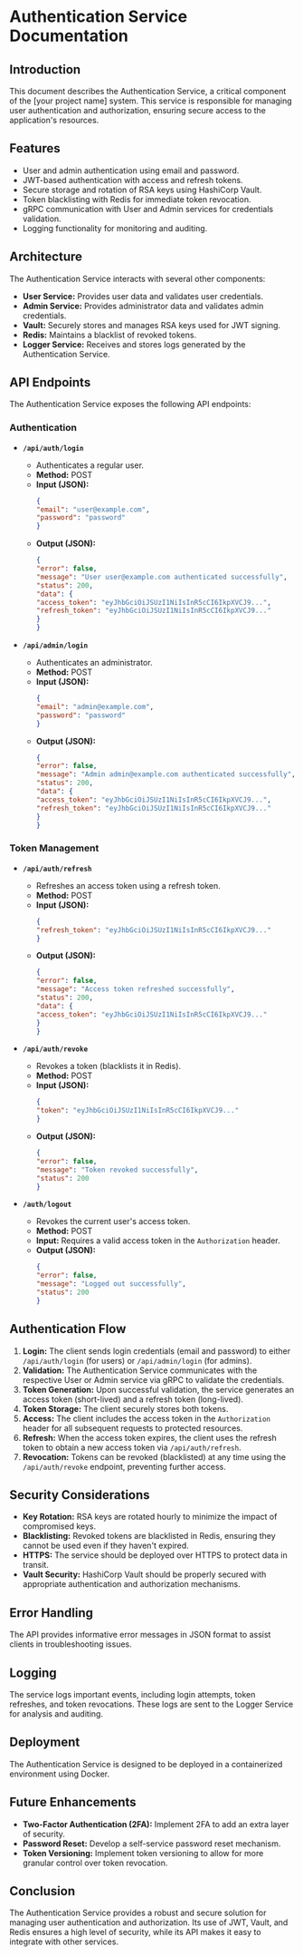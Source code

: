 # Authentication Service Documentation

## Introduction

This document describes the Authentication Service, a critical component of the [your project name] system. This service is responsible for managing user authentication and authorization, ensuring secure access to the application's resources.

## Features

* User and admin authentication using email and password.
* JWT-based authentication with access and refresh tokens.
* Secure storage and rotation of RSA keys using HashiCorp Vault.
* Token blacklisting with Redis for immediate token revocation.
* gRPC communication with User and Admin services for credentials validation.
* Logging functionality for monitoring and auditing.

## Architecture

The Authentication Service interacts with several other components:

* **User Service:** Provides user data and validates user credentials.
* **Admin Service:** Provides administrator data and validates admin credentials.
* **Vault:** Securely stores and manages RSA keys used for JWT signing.
* **Redis:**  Maintains a blacklist of revoked tokens.
* **Logger Service:**  Receives and stores logs generated by the Authentication Service.

## API Endpoints

The Authentication Service exposes the following API endpoints:

### Authentication

* **`/api/auth/login`**
    * Authenticates a regular user.
    * **Method:** POST
    * **Input (JSON):** 
        ```json
        {
        "email": "user@example.com",
        "password": "password"
        }
        ```
    * **Output (JSON):**
        ```json
        {
        "error": false,
        "message": "User user@example.com authenticated successfully",
        "status": 200,
        "data": {
        "access_token": "eyJhbGciOiJSUzI1NiIsInR5cCI6IkpXVCJ9...",
        "refresh_token": "eyJhbGciOiJSUzI1NiIsInR5cCI6IkpXVCJ9..."
        }
        }
        ```

* **`/api/admin/login`**
    * Authenticates an administrator.
    * **Method:** POST
    * **Input (JSON):**
        ```json
        {
        "email": "admin@example.com",
        "password": "password"
        }
        ```
    * **Output (JSON):**
        ```json
        {
        "error": false,
        "message": "Admin admin@example.com authenticated successfully",
        "status": 200,
        "data": {
        "access_token": "eyJhbGciOiJSUzI1NiIsInR5cCI6IkpXVCJ9...",
        "refresh_token": "eyJhbGciOiJSUzI1NiIsInR5cCI6IkpXVCJ9..."
        }
        }
        ```

### Token Management

* **`/api/auth/refresh`**
    * Refreshes an access token using a refresh token.
    * **Method:** POST
    * **Input (JSON):**
        ```json
        {
        "refresh_token": "eyJhbGciOiJSUzI1NiIsInR5cCI6IkpXVCJ9..."
        }
        ```
    * **Output (JSON):**
        ```json
        {
        "error": false,
        "message": "Access token refreshed successfully",
        "status": 200,
        "data": {
        "access_token": "eyJhbGciOiJSUzI1NiIsInR5cCI6IkpXVCJ9..."
        }
        }
        ```

* **`/api/auth/revoke`**
    * Revokes a token (blacklists it in Redis).
    * **Method:** POST
    * **Input (JSON):**
        ```json
        {
        "token": "eyJhbGciOiJSUzI1NiIsInR5cCI6IkpXVCJ9..."
        }
        ```
    * **Output (JSON):**
        ```json
        {
        "error": false,
        "message": "Token revoked successfully",
        "status": 200
        }
        ```
* **`/auth/logout`**
    * Revokes the current user's access token.
    * **Method:** POST
    * **Input:** Requires a valid access token in the `Authorization` header.
    * **Output (JSON):**
        ```json
        {
        "error": false,
        "message": "Logged out successfully",
        "status": 200
        }
        ```

## Authentication Flow

1.  **Login:** The client sends login credentials (email and password) to either `/api/auth/login` (for users) or `/api/admin/login` (for admins).
2.  **Validation:** The Authentication Service communicates with the respective User or Admin service via gRPC to validate the credentials.
3.  **Token Generation:** Upon successful validation, the service generates an access token (short-lived) and a refresh token (long-lived).
4.  **Token Storage:** The client securely stores both tokens.
5.  **Access:** The client includes the access token in the `Authorization` header for all subsequent requests to protected resources.
6.  **Refresh:**  When the access token expires, the client uses the refresh token to obtain a new access token via `/api/auth/refresh`.
7.  **Revocation:**  Tokens can be revoked (blacklisted) at any time using the `/api/auth/revoke` endpoint, preventing further access.

## Security Considerations

* **Key Rotation:**  RSA keys are rotated hourly to minimize the impact of compromised keys.
* **Blacklisting:** Revoked tokens are blacklisted in Redis, ensuring they cannot be used even if they haven't expired.
* **HTTPS:** The service should be deployed over HTTPS to protect data in transit.
* **Vault Security:** HashiCorp Vault should be properly secured with appropriate authentication and authorization mechanisms.

## Error Handling

The API provides informative error messages in JSON format to assist clients in troubleshooting issues.

## Logging

The service logs important events, including login attempts, token refreshes, and token revocations. These logs are sent to the Logger Service for analysis and auditing.

## Deployment

The Authentication Service is designed to be deployed in a containerized environment using Docker.

## Future Enhancements

* **Two-Factor Authentication (2FA):**  Implement 2FA to add an extra layer of security.
* **Password Reset:** Develop a self-service password reset mechanism.
* **Token Versioning:** Implement token versioning to allow for more granular control over token revocation.

## Conclusion

The Authentication Service provides a robust and secure solution for managing user authentication and authorization. Its use of JWT, Vault, and Redis ensures a high level of security, while its API makes it easy to integrate with other services.